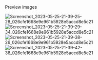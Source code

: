 Preview images


![Screenshot_2023-05-25-21-39-25-28_026cfe1668e9e961b5928e5accd8e5c21](https://github.com/AMANDHAKAR191/BloodBankApp/assets/95014269/2f18507e-9175-44b2-a8cc-2bf454b913f2) ![Screenshot_2023-05-25-21-39-29-34_026cfe1668e9e961b5928e5accd8e5c21](https://github.com/AMANDHAKAR191/BloodBankApp/assets/95014269/8e641b32-9b36-4474-ab7d-7b146d949cf9)
![Screenshot_2023-05-25-21-39-38-26_026cfe1668e9e961b5928e5accd8e5c21](https://github.com/AMANDHAKAR191/BloodBankApp/assets/95014269/6b0f48a7-375e-443e-bcea-391ee72f5752)
![Screenshot_2023-05-25-21-39-42-38_026cfe1668e9e961b5928e5accd8e5c21](https://github.com/AMANDHAKAR191/BloodBankApp/assets/95014269/712fd204-ebe1-477f-b3ec-3b97d05ac8c5)
